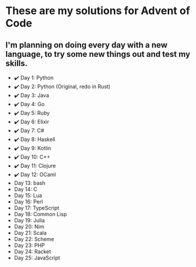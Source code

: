 # These are my solutions for Advent of Code

## I'm planning on doing every day with a new language, to try some new things out and test my skills.

* ✔️ Day 1: Python
* ✔️ Day 2: Python (Original, redo in Rust)
* ✔️ Day 3: Java
* ✔️ Day 4: Go
* ✔️ Day 5: Ruby
* ✔️ Day 6: Elixir
* ✔️ Day 7: C#
* ✔️ Day 8: Haskell
* ✔️ Day 9: Kotlin
* ✔️ Day 10: C++
* ✔️ Day 11: Clojure
* ✔️ Day 12: OCaml
* Day 13: bash
* Day 14: C
* Day 15: Lua
* Day 16: Perl
* Day 17: TypeScript
* Day 18: Common Lisp
* Day 19: Julia
* Day 20: Nim
* Day 21: Scala
* Day 22: Scheme
* Day 23: PHP
* Day 24: Racket
* Day 25: JavaScript
